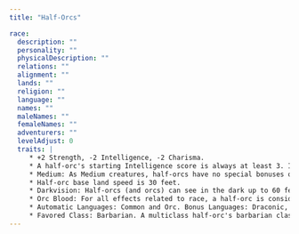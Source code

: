 ```yaml
---
title: "Half-Orcs"

race:
  description: ""
  personality: ""
  physicalDescription: ""
  relations: ""
  alignment: ""
  lands: ""
  religion: ""
  language: ""
  names: ""
  maleNames: ""
  femaleNames: ""
  adventurers: ""
  levelAdjust: 0
  traits: |
     * +2 Strength, -2 Intelligence, -2 Charisma.
     * A half-orc's starting Intelligence score is always at least 3. If this adjustment would lower the character's score to 1 or 2, his score is nevertheless 3.
     * Medium: As Medium creatures, half-orcs have no special bonuses or penalties due to their size.
     * Half-orc base land speed is 30 feet.
     * Darkvision: Half-orcs (and orcs) can see in the dark up to 60 feet. Darkvision is black and white only, but it is otherwise like normal sight, and half-orcs can function just fine with no light at all.
     * Orc Blood: For all effects related to race, a half-orc is considered an orc.
     * Automatic Languages: Common and Orc. Bonus Languages: Draconic, Giant, Gnoll, Goblin, and Abyssal.
     * Favored Class: Barbarian. A multiclass half-orc's barbarian class does not count when determining whether he takes an experience point penalty.
---
```

